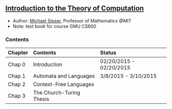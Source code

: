 ## [Introduction to the Theory of Computation](http://www.amazon.com/Introduction-Theory-Computation-Michael-Sipser/dp/0534950973)

- Author: [Michael Sipser](http://www-math.mit.edu/~sipser/), Professor of Mathematics @MIT
- Note: text book for course GMU CS600

### Contents
|Chapter | Contents| Status|
|:----|:----|:----|
|Chap 0| Introduction| 02/20/2015 - 02/20/2015|
|Chap 1| Automata and Languages| 3/8/2015 - 3/10/2015|
|Chap 2| Context-Free Languages| |
|Chap 3| The Church-Turing Thesis| |
